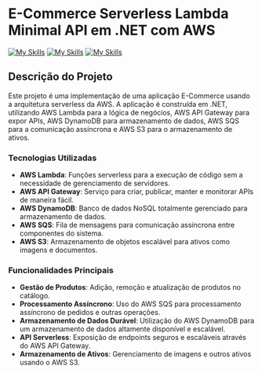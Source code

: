 # E-Commerce Serverless Lambda Minimal API em .NET com AWS 
 [![My Skills](https://skillicons.dev/icons?i=cs&perline=3)](https://skillicons.dev)   [![My Skills](https://skillicons.dev/icons?i=dotnet&perline=3)](https://skillicons.dev)    [![My Skills](https://skillicons.dev/icons?i=aws&perline=3)](https://skillicons.dev) 

## Descrição do Projeto

Este projeto é uma implementação de uma aplicação E-Commerce usando a arquitetura serverless da AWS. A aplicação é construída em .NET, utilizando AWS Lambda para a lógica de negócios, AWS API Gateway para expor APIs, AWS DynamoDB para armazenamento de dados, AWS SQS para a comunicação assíncrona e AWS S3 para o armazenamento de ativos.

### Tecnologias Utilizadas
- **AWS Lambda**: Funções serverless para a execução de código sem a necessidade de gerenciamento de servidores.
- **AWS API Gateway**: Serviço para criar, publicar, manter e monitorar APIs de maneira fácil.
- **AWS DynamoDB**: Banco de dados NoSQL totalmente gerenciado para armazenamento de dados.
- **AWS SQS**: Fila de mensagens para comunicação assíncrona entre componentes do sistema.
- **AWS S3**: Armazenamento de objetos escalável para ativos como imagens e documentos.

### Funcionalidades Principais

- **Gestão de Produtos**: Adição, remoção e atualização de produtos no catálogo.
- **Processamento Assíncrono**: Uso do AWS SQS para processamento assíncrono de pedidos e outras operações.
- **Armazenamento de Dados Durável**: Utilização do AWS DynamoDB para um armazenamento de dados altamente disponível e escalável.
- **API Serverless**: Exposição de endpoints seguros e escaláveis através do AWS API Gateway.
- **Armazenamento de Ativos**: Gerenciamento de imagens e outros ativos usando o AWS S3.

